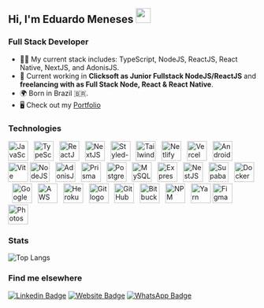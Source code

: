 ## **Hi, I'm Eduardo Meneses** <img src="https://media.giphy.com/media/hvRJCLFzcasrR4ia7z/giphy.gif" width="30" >

### Full Stack Developer

- 👨‍💻 My current stack includes: TypeScript, NodeJS, ReactJS, React Native, NextJS, and AdonisJS.
- 💼 Current working in <strong>Clicksoft as Junior Fullstack NodeJS/ReactJS</strong> and <strong> freelancing with as Full Stack Node, React & React Native</strong>.
- 🌍 Born in Brazil 🇧🇷.
- 🖥️ Check out my [Portfolio](https://edudeveloper.com.br/)

### Technologies

<div text-align="justify">  
  <img src="https://skillicons.dev/icons?i=js" height="40" alt="JavaScript logo" />
<img width="4" />
<img src="https://skillicons.dev/icons?i=ts" height="40" alt="TypeScript logo" />
<img width="4" />
<img src="https://skillicons.dev/icons?i=react" height="40" alt="ReactJS logo" />
<img width="4" />
<img src="https://skillicons.dev/icons?i=nextjs" height="40" alt="NextJS logo" />
<img width="4" />
<img src="https://skillicons.dev/icons?i=styledcomponents" height="40" alt="Styled-Components logo" />
<img width="4" />
<img src="https://skillicons.dev/icons?i=tailwindcss" height="40" alt="Tailwind CSS logo" />
<img width="4" />
<img src="https://skillicons.dev/icons?i=netlify" height="40" alt="Netlify logo" />
<img width="4" />
<img src="https://skillicons.dev/icons?i=vercel" height="40" alt="Vercel logo" />
<img width="4" />
<img src="https://skillicons.dev/icons?i=androidstudio" height="40" alt="Android Studio logo" />
<img width="4" />
<img src="https://skillicons.dev/icons?i=vite" height="40" alt="Vite logo" />
<img src="https://skillicons.dev/icons?i=nodejs" height="40" alt="NodeJS logo" />
<img width="4" />
<img src="https://skillicons.dev/icons?i=adonisjs" height="40" alt="AdonisJS logo" />
<img width="4" />
<img src="https://skillicons.dev/icons?i=prisma" height="40" alt="Prisma ORM logo" />
<img width="4" />
<img src="https://skillicons.dev/icons?i=postgres" height="40" alt="PostgreSQL logo" />
<img width="4" />
<img src="https://skillicons.dev/icons?i=mysql" height="40" alt="MySQL logo" />
<img width="4" />
<img src="https://skillicons.dev/icons?i=express" height="40" alt="Express logo" />
<img width="4" />
<img src="https://skillicons.dev/icons?i=nestjs" height="40" alt="NestJS logo" />
<img width="4" />
<img src="https://skillicons.dev/icons?i=supabase" height="40" alt="Supabase logo" />
<img width="4" />
<img src="https://skillicons.dev/icons?i=docker" height="40" alt="Docker logo" />
<img width="4" />
<img src="https://skillicons.dev/icons?i=gcp" height="40" alt="Google Cloud logo" />
<img width="4" />
<img src="https://skillicons.dev/icons?i=aws" height="40" alt="AWS logo" />
<img width="4" />
<img src="https://skillicons.dev/icons?i=heroku" height="40" alt="Heroku logo" />
<img width="4" />
<img src="https://skillicons.dev/icons?i=git" height="40" alt="Git logo" />
<img width="4" />
<img src="https://skillicons.dev/icons?i=github" height="40" alt="GitHub logo" />
<img width="4" />
<img src="https://skillicons.dev/icons?i=bitbucket" height="40" alt="Bitbucket logo" />
<img width="4" />
<img src="https://skillicons.dev/icons?i=npm" height="40" alt="NPM logo" />
<img width="4" />
<img src="https://skillicons.dev/icons?i=yarn" height="40" alt="Yarn logo" />
<img src="https://skillicons.dev/icons?i=figma" height="40" alt="Figma logo" />
<img width="4" />
<img src="https://skillicons.dev/icons?i=ps" height="40" alt="Photoshop logo" />
</div>

### Stats

![Top Langs](https://github-readme-stats.vercel.app/api/top-langs/?username=eduoop&show_icons=true&theme=transparent&layout=compact&langs_count=6)

### Find me elsewhere

[![Linkedin Badge](https://img.shields.io/badge/-Eduardo%20Meneses-20232A?style=for-the-badge&logo=Linkedin&logoColor=61DAFB&link=https://www.linkedin.com/in/eduardo-meneses-8277bb289/)](https://www.linkedin.com/in/eduardo-meneses-8277bb289/)
[![Website Badge](https://img.shields.io/badge/-edudeveloper.com.br-20232A?style=for-the-badge&logo=Google%20Chrome&logoColor=61DAFB&link=https://edudeveloper.com.br/)](https://edudeveloper.com.br/)
[![WhatsApp Badge](https://img.shields.io/badge/-WhatsApp-20232A?style=for-the-badge&logo=WhatsApp&logoColor=61DAFB&link=https://api.whatsapp.com/send?phone=31982623783)](https://api.whatsapp.com/send?phone=31982623783)
